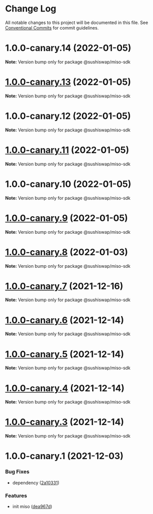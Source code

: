 # Change Log

All notable changes to this project will be documented in this file.
See [Conventional Commits](https://conventionalcommits.org) for commit guidelines.

# 1.0.0-canary.14 (2022-01-05)

**Note:** Version bump only for package @sushiswap/miso-sdk





# [1.0.0-canary.13](https://github.com/sushiswap/sdk/compare/@sushiswap/miso-sdk@1.0.0-canary.12...@sushiswap/miso-sdk@1.0.0-canary.13) (2022-01-05)

**Note:** Version bump only for package @sushiswap/miso-sdk





# 1.0.0-canary.12 (2022-01-05)

**Note:** Version bump only for package @sushiswap/miso-sdk





# [1.0.0-canary.11](https://github.com/sushiswap/sdk/compare/@sushiswap/miso-sdk@1.0.0-canary.10...@sushiswap/miso-sdk@1.0.0-canary.11) (2022-01-05)

**Note:** Version bump only for package @sushiswap/miso-sdk





# 1.0.0-canary.10 (2022-01-05)

**Note:** Version bump only for package @sushiswap/miso-sdk





# [1.0.0-canary.9](https://github.com/sushiswap/sdk/compare/@sushiswap/miso-sdk@1.0.0-canary.8...@sushiswap/miso-sdk@1.0.0-canary.9) (2022-01-05)

**Note:** Version bump only for package @sushiswap/miso-sdk





# [1.0.0-canary.8](https://github.com/sushiswap/sdk/compare/@sushiswap/miso-sdk@1.0.0-canary.7...@sushiswap/miso-sdk@1.0.0-canary.8) (2022-01-03)

**Note:** Version bump only for package @sushiswap/miso-sdk





# [1.0.0-canary.7](https://github.com/sushiswap/sdk/compare/@sushiswap/miso-sdk@1.0.0-canary.6...@sushiswap/miso-sdk@1.0.0-canary.7) (2021-12-16)

**Note:** Version bump only for package @sushiswap/miso-sdk





# [1.0.0-canary.6](https://github.com/sushiswap/sdk/compare/@sushiswap/miso-sdk@1.0.0-canary.5...@sushiswap/miso-sdk@1.0.0-canary.6) (2021-12-14)

**Note:** Version bump only for package @sushiswap/miso-sdk





# [1.0.0-canary.5](https://github.com/sushiswap/sdk/compare/@sushiswap/miso-sdk@1.0.0-canary.4...@sushiswap/miso-sdk@1.0.0-canary.5) (2021-12-14)

**Note:** Version bump only for package @sushiswap/miso-sdk





# [1.0.0-canary.4](https://github.com/sushiswap/sdk/compare/@sushiswap/miso-sdk@1.0.0-canary.3...@sushiswap/miso-sdk@1.0.0-canary.4) (2021-12-14)

**Note:** Version bump only for package @sushiswap/miso-sdk





# [1.0.0-canary.3](https://github.com/sushiswap/sdk/compare/@sushiswap/miso-sdk@1.0.0-canary.2...@sushiswap/miso-sdk@1.0.0-canary.3) (2021-12-14)

**Note:** Version bump only for package @sushiswap/miso-sdk





# 1.0.0-canary.1 (2021-12-03)


### Bug Fixes

* dependency ([2a10331](https://github.com/sushiswap/sdk/commit/2a1033147f74bf9c3e87dd6cc67453da7810066e))


### Features

* init miso ([dea967d](https://github.com/sushiswap/sdk/commit/dea967dedb306707fe3fa8007e8af4e34d90ccd8))
